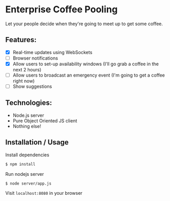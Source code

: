# Enterprise Coffee Pooling

Let your people decide when they're going to meet up to get some coffee.

## Features:
- [x] Real-time updates using WebSockets
- [ ] Browser notifications
- [x] Allow users to set-up availability windows (I'll go grab a coffee in the next 2 hours)
- [ ] Allow users to broadcast an emergency event (I'm going to get a coffee right now)
- [ ] Show suggestions

## Technologies:
- Node.js server
- Pure Object Oriented JS client
- Nothing else!

## Installation / Usage
Install dependencies
```bash
$ npm install
```
Run nodejs server
```bash
$ node server/app.js
```
Visit `localhost:8080` in your browser
